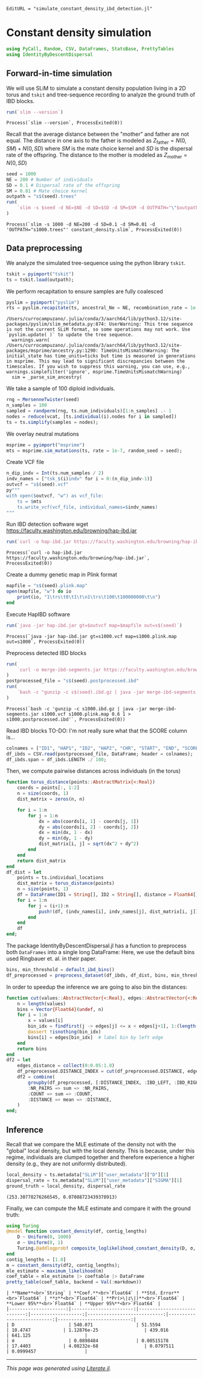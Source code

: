 ```@meta
EditURL = "simulate_constant_density_ibd_detection.jl"
```

# Constant density simulation

````julia
using PyCall, Random, CSV, DataFrames, StatsBase, PrettyTables
using IdentityByDescentDispersal
````

## Forward-in-time simulation
We will use SLiM to simulate a constant density population living in a 2D torus and `tskit` and tree-sequence recording to analyze the ground truth of IBD blocks.

````julia
run(`slim --version`)
````

````
Process(`slim --version`, ProcessExited(0))
````

Recall that the average distance between the "mother" and father are not equal. The distance in one axis to the father is modeled as
$Z_{\text{father}} = N(0, SM) + N(0, SD)$
where $SM$ is the mate choice kernel and $SD$ is the dispersal rate of the offspring. The distance to the mother is modeled as
$Z_{\text{mother}} = N(0, SD)$

````julia
seed = 1000
NE = 200 # Number of individuals
SD = 0.1 # Dispersal rate of the offspring
SM = 0.01 # Mate choice kernel
outpath = "s$(seed).trees"
run(
    `slim -s $seed -d NE=$NE -d SD=$SD -d SM=$SM -d OUTPATH="\"$outpath\"" constant_density.slim`,
)
````

````
Process(`slim -s 1000 -d NE=200 -d SD=0.1 -d SM=0.01 -d 'OUTPATH="s1000.trees"' constant_density.slim`, ProcessExited(0))
````

## Data preprocessing
We analyze the simulated tree-sequence using the python library `tskit`.

````julia
tskit = pyimport("tskit")
ts = tskit.load(outpath);
````

We perform recapitation to ensure samples are fully coalesced

````julia
pyslim = pyimport("pyslim")
rts = pyslim.recapitate(ts, ancestral_Ne = NE, recombination_rate = 1e-8);
````

````
/Users/currocampuzano/.julia/conda/3/aarch64/lib/python3.12/site-packages/pyslim/slim_metadata.py:874: UserWarning: This tree sequence is not the current SLiM format, so some operations may not work. Use `pyslim.update( )` to update the tree sequence.
  warnings.warn(
/Users/currocampuzano/.julia/conda/3/aarch64/lib/python3.12/site-packages/msprime/ancestry.py:1290: TimeUnitsMismatchWarning: The initial_state has time_units=ticks but time is measured in generations in msprime. This may lead to significant discrepancies between the timescales. If you wish to suppress this warning, you can use, e.g., warnings.simplefilter('ignore', msprime.TimeUnitsMismatchWarning)
  sim = _parse_sim_ancestry(

````

We take a sample of 100 diploid individuals.

````julia
rng = MersenneTwister(seed)
n_samples = 100
sampled = randperm(rng, ts.num_individuals)[1:n_samples] .- 1
nodes = reduce(vcat, [ts.individual(i).nodes for i in sampled])
ts = ts.simplify(samples = nodes);
````

We overlay neutral mutations

````julia
msprime = pyimport("msprime")
mts = msprime.sim_mutations(ts, rate = 1e-7, random_seed = seed);
````

Create VCF file

````julia
n_dip_indv = Int(ts.num_samples / 2)
indv_names = ["tsk_$(i)indv" for i = 0:(n_dip_indv-1)]
outvcf = "s$(seed).vcf"
py"""
with open($outvcf, "w") as vcf_file:
    ts = $mts
    ts.write_vcf(vcf_file, individual_names=$indv_names)
"""
````

Run IBD detection software
wget https://faculty.washington.edu/browning/hap-ibd.jar

````julia
run(`curl -o hap-ibd.jar https://faculty.washington.edu/browning/hap-ibd.jar`)
````

````
Process(`curl -o hap-ibd.jar https://faculty.washington.edu/browning/hap-ibd.jar`, ProcessExited(0))
````

Create a dummy genetic map in Plink format

````julia
mapfile = "s$(seed).plink.map"
open(mapfile, "w") do io
    print(io, "1\trs\t0\t1\t\n1\trs\t100\t100000000\t\n")
end
````

Execute HapIBD software

````julia
run(`java -jar hap-ibd.jar gt=$outvcf map=$mapfile out=s$(seed)`)
````

````
Process(`java -jar hap-ibd.jar gt=s1000.vcf map=s1000.plink.map out=s1000`, ProcessExited(0))
````

Preprocess detected IBD blocks

````julia
run(
    `curl -o merge-ibd-segments.jar https://faculty.washington.edu/browning/refined-ibd/merge-ibd-segments.17Jan20.102.jar`,
)
postprocessed_file = "s$(seed).postprocessed.ibd"
run(
    `bash -c "gunzip -c s$(seed).ibd.gz | java -jar merge-ibd-segments.jar $outvcf $mapfile 0.6 1 > $postprocessed_file"`,
)
````

````
Process(`bash -c 'gunzip -c s1000.ibd.gz | java -jar merge-ibd-segments.jar s1000.vcf s1000.plink.map 0.6 1 > s1000.postprocessed.ibd'`, ProcessExited(0))
````

Read IBD blocks
TO-DO: I'm not really sure what that the SCORE column is...

````julia
colnames = ["ID1", "HAP1", "ID2", "HAP2", "CHR", "START", "END", "SCORE", "LENGTH"]
df_ibds = CSV.read(postprocessed_file, DataFrame; header = colnames);
df_ibds.span = df_ibds.LENGTH ./ 100;
````

Then, we compute pairwise distances across individuals (in the torus)

````julia
function torus_distance(points::AbstractMatrix{<:Real})
    coords = points[:, 1:2]
    n = size(coords, 1)
    dist_matrix = zeros(n, n)

    for i = 1:n
        for j = 1:n
            dx = abs(coords[i, 1] - coords[j, 1])
            dy = abs(coords[i, 2] - coords[j, 2])
            dx = min(dx, 1 - dx)
            dy = min(dy, 1 - dy)
            dist_matrix[i, j] = sqrt(dx^2 + dy^2)
        end
    end
    return dist_matrix
end
df_dist = let
    points = ts.individual_locations
    dist_matrix = torus_distance(points)
    n = size(points, 1)
    df = DataFrame(ID1 = String[], ID2 = String[], distance = Float64[])
    for i = 1:n
        for j = (i+1):n
            push!(df, (indv_names[i], indv_names[j], dist_matrix[i, j]))  # 0-based ID
        end
    end
    df
end;
````

The package IdentityByDescentDispersal.jl has a function to preprocess both `DataFrames` into a single long DataFrame:
Here, we use the default bins used Ringbauer et. al. in their paper.

````julia
bins, min_threshold = default_ibd_bins()
df_preprocessed = preprocess_dataset(df_ibds, df_dist, bins, min_threshold);
````

In order to speedup the inference we are going to also bin the distances:

````julia
function cut(values::AbstractVector{<:Real}, edges::AbstractVector{<:Real})
    n = length(values)
    bins = Vector{Float64}(undef, n)
    for i = 1:n
        x = values[i]
        bin_idx = findfirst(j -> edges[j] <= x < edges[j+1], 1:(length(edges)-1))
        @assert !isnothing(bin_idx)
        bins[i] = edges[bin_idx]  # label bin by left edge
    end
    return bins
end
df2 = let
    edges_distance = collect(0:0.05:1.0)
    df_preprocessed.DISTANCE_INDEX = cut(df_preprocessed.DISTANCE, edges_distance)
    df2 = combine(
        groupby(df_preprocessed, [:DISTANCE_INDEX, :IBD_LEFT, :IBD_RIGHT]),
        :NR_PAIRS => sum => :NR_PAIRS,
        :COUNT => sum => :COUNT,
        :DISTANCE => mean => :DISTANCE,
    )
end;
````

## Inference
Recall that we compare the MLE estimate of the density not with the "global" local density, but with the local density.
This is because, under this regime, individuals are clumped together and therefore experience a higher density (e.g., they are not uniformly distributed).

````julia
local_density = ts.metadata["SLiM"]["user_metadata"]["D"][1]
dispersal_rate = ts.metadata["SLiM"]["user_metadata"]["SIGMA"][1]
ground_truth = local_density, dispersal_rate
````

````
(253.30778276266545, 0.07088723439378913)
````

Finally, we can compute the MLE estimate and compare it with the ground truth:

````julia
using Turing
@model function constant_density(df, contig_lengths)
    D ~ Uniform(0, 1000)
    σ ~ Uniform(0, 1)
    Turing.@addlogprob! composite_loglikelihood_constant_density(D, σ, df, contig_lengths)
end
contig_lengths = [1.0]
m = constant_density(df2, contig_lengths);
mle_estimate = maximum_likelihood(m)
coef_table = mle_estimate |> coeftable |> DataFrame
pretty_table(coef_table, backend = Val(:markdown))
````

````
| **Name**<br>`String` | **Coef.**<br>`Float64` | **Std. Error**<br>`Float64` | **z**<br>`Float64` | **Pr(>\|z\|)**<br>`Float64` | **Lower 95%**<br>`Float64` | **Upper 95%**<br>`Float64` |
|---------------------:|-----------------------:|----------------------------:|-------------------:|----------------------------:|---------------------------:|---------------------------:|
| D                    | 540.071                | 51.5594                     | 10.4747            | 1.12876e-25                 | 439.016                    | 641.125                    |
| σ                    | 0.0898484              | 0.00515178                  | 17.4403            | 4.08232e-68                 | 0.0797511                  | 0.0999457                  |

````

---

*This page was generated using [Literate.jl](https://github.com/fredrikekre/Literate.jl).*
